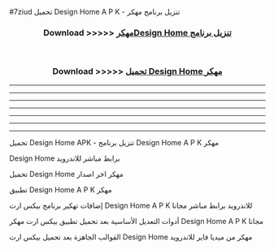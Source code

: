 #7ziud تحميل Design Home  A P K - تنزيل برنامج مهكر



<div align="center">
<h3>Download >>>>> <a href="https://runaway1.web.app/?sq=Design Home ">مهكرDesign Home  تنزيل برنامج</a></h3><br>

<h3>Download >>>>> <a href="https://runaway1.web.app/?sq=Design Home ">تحميل Design Home  مهكر</a></h3>
</div>


----------------------------------------------------------

----------------------------------------------------------

----------------------------------------------------------

----------------------------------------------------------

----------------------------------------------------------

----------------------------------------------------------

----------------------------------------------------------

تحميل Design Home  APK - تنزيل برنامج Design Home  A P K مهكر

Design Home  برابط مباشر للاندرويد

تحميل Design Home  مهكر اخر اصدار

تطبيق Design Home  A P K مهكر

إضافات تهكير برنامج بيكس ارت Design Home  A P K للاندرويد برابط مباشر مجانا

أدوات التعديل الأساسية بعد تحميل تطبيق بيكس ارت مهكر Design Home  A P K مجانا

القوالب الجاهزة بعد تحميل بيكس ارت Design Home  مهكر من ميديا فاير للاندرويد


